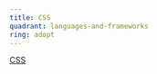 ```yaml
---
title: CSS
quadrant: languages-and-frameworks
ring: adopt
---
```


[CSS](https://developer.mozilla.org/en-US/docs/Web/CSS)

